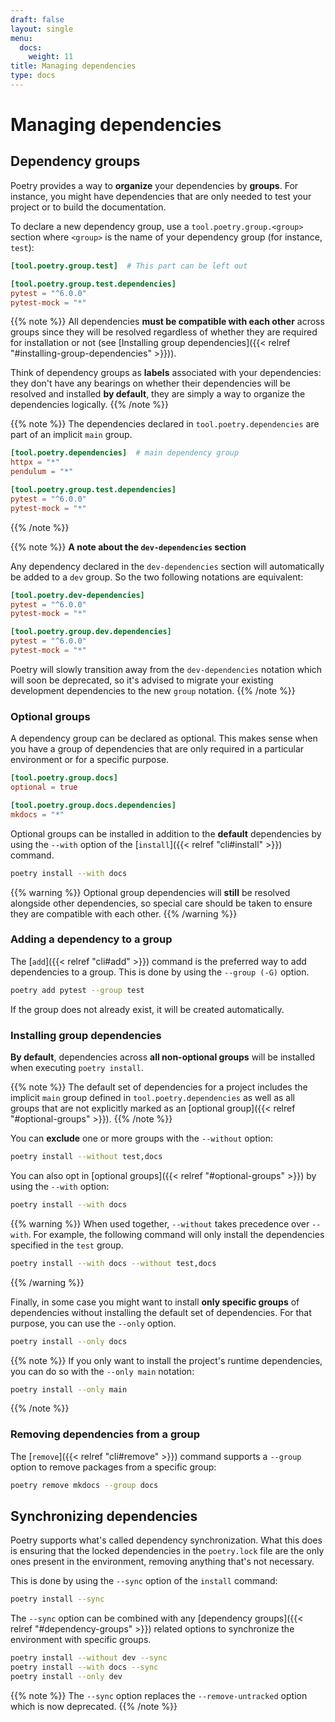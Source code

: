 ```yaml
---
draft: false
layout: single
menu:
  docs:
    weight: 11
title: Managing dependencies
type: docs
---
```



# Managing dependencies

## Dependency groups

Poetry provides a way to **organize** your dependencies by **groups**. For instance, you might have
dependencies that are only needed to test your project or to build the documentation.

To declare a new dependency group, use a `tool.poetry.group.<group>` section
where `<group>` is the name of your dependency group (for instance, `test`):

```toml
[tool.poetry.group.test]  # This part can be left out

[tool.poetry.group.test.dependencies]
pytest = "^6.0.0"
pytest-mock = "*"
```

{{% note %}}
All dependencies **must be compatible with each other** across groups since they will
be resolved regardless of whether they are required for installation or not (see [Installing group dependencies]({{< relref "#installing-group-dependencies" >}})).

Think of dependency groups as **labels** associated with your dependencies: they don't have any bearings
on whether their dependencies will be resolved and installed **by default**, they are simply a way to organize
the dependencies logically.
{{% /note %}}

{{% note %}}
The dependencies declared in `tool.poetry.dependencies` are part of an implicit `main` group.

```toml
[tool.poetry.dependencies]  # main dependency group
httpx = "*"
pendulum = "*"

[tool.poetry.group.test.dependencies]
pytest = "^6.0.0"
pytest-mock = "*"
```
{{% /note %}}

{{% note %}}
**A note about the `dev-dependencies` section**

Any dependency declared in the `dev-dependencies` section will automatically be added to a `dev` group.
So the two following notations are equivalent:

```toml
[tool.poetry.dev-dependencies]
pytest = "^6.0.0"
pytest-mock = "*"
```

```toml
[tool.poetry.group.dev.dependencies]
pytest = "^6.0.0"
pytest-mock = "*"
```

Poetry will slowly transition away from the `dev-dependencies` notation which will soon be deprecated,
so it's advised to migrate your existing development dependencies to the new `group` notation.
{{% /note %}}

### Optional groups

A dependency group can be declared as optional. This makes sense when you have
a group of dependencies that are only required in a particular environment or for
a specific purpose.

```toml
[tool.poetry.group.docs]
optional = true

[tool.poetry.group.docs.dependencies]
mkdocs = "*"
```

Optional groups can be installed in addition to the **default** dependencies by using the `--with`
option of the [`install`]({{< relref "cli#install" >}}) command.

```bash
poetry install --with docs
```

{{% warning %}}
Optional group dependencies will **still** be resolved alongside other dependencies, so
special care should be taken to ensure they are compatible with each other.
{{% /warning %}}

### Adding a dependency to a group

The [`add`]({{< relref "cli#add" >}}) command is the preferred way to add dependencies
to a group. This is done by using the `--group (-G)` option.

```bash
poetry add pytest --group test
```

If the group does not already exist, it will be created automatically.

### Installing group dependencies

**By default**, dependencies across **all non-optional groups** will be installed when executing
`poetry install`.

{{% note %}}
The default set of dependencies for a project includes the implicit `main` group defined in
`tool.poetry.dependencies` as well as all groups that are not explicitly marked as an
[optional group]({{< relref "#optional-groups" >}}).
{{% /note %}}

You can **exclude** one or more groups with the `--without` option:

```bash
poetry install --without test,docs
```

You can also opt in [optional groups]({{< relref "#optional-groups" >}}) by using the `--with` option:

```bash
poetry install --with docs
```

{{% warning %}}
When used together, `--without` takes precedence over `--with`. For example, the following command
will only install the dependencies specified in the `test` group.

```bash
poetry install --with docs --without test,docs
```
{{% /warning %}}

Finally, in some case you might want to install **only specific groups** of dependencies
without installing the default set of dependencies. For that purpose, you can use
the `--only` option.

```bash
poetry install --only docs
```

{{% note %}}
If you only want to install the project's runtime dependencies, you can do so  with the
`--only main` notation:

```bash
poetry install --only main
```
{{% /note %}}

### Removing dependencies from a group

The [`remove`]({{< relref "cli#remove" >}}) command supports a `--group` option
to remove packages from a specific group:

```bash
poetry remove mkdocs --group docs
```


## Synchronizing dependencies

Poetry supports what's called dependency synchronization. What this does is ensuring
that the locked dependencies in the `poetry.lock` file are the only ones present
in the environment, removing anything that's not necessary.

This is done by using the `--sync` option of the `install` command:

```bash
poetry install --sync
```

The `--sync` option can be combined with any [dependency groups]({{< relref "#dependency-groups" >}}) related options
to synchronize the environment with specific groups.

```bash
poetry install --without dev --sync
poetry install --with docs --sync
poetry install --only dev
```

{{% note %}}
The `--sync` option replaces the `--remove-untracked` option which is now deprecated.
{{% /note %}}
